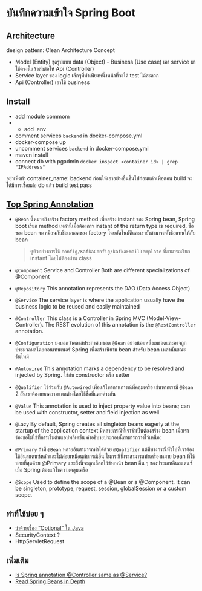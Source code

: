 # บันทึกความเข้าใจ Spring Boot

## Architecture

design pattern: Clean Architecture Concept

- Model (Entity) ชุดรูปแบบ data (Object) - Business (Use case) เอา service มาใช้ตรงนี้แล้วส่งต่อให้ Api (Controller)
- Service layer ของ logic เล็กๆที่ทำเพียงหนึ่งหน้าที่จะได้ test ได้สะดวก
- Api (Controller) เอาใช้ business

## Install

- add module commom
- - add .env
- comment services `backend` in docker-compose.yml
- docker-compose up 
- uncomment  services `backend` in docker-compose.yml
- maven install
- connect db with pgadmin `docker inspect <container id> | grep "IPAddress"`


อย่าเพิ่งทำ  container_name: backend ก่อนให้เอาอย่างอื่นขึ้นไปก่อนแล้วเพื่อตอน build จะได้มีการเชื่อมต่อ db แล้ว build test pass  

## [Top Spring Annotation](https://medium.com/javarevisited/top-spring-annotations-4f691babe458)

- `@Bean`
  นี้หมายถึงสร้าง factory method เพื่อสร้าง instant ของ Spring bean, Spring boot เรียก method
  เหล่านี้เมื่อต้องการ instant of the return type is required.
  ชื่อของ bean จะเหมือนกับชื่อเมธอดของ factory โดยอัตโนมัติและเรายังสามารถตั้งชื่อแทนให้กับ bean
  > ดูตัวอย่างการใช้ `config/KafkaConfig/kafkaEmailTemplate` ที่สามารถเรียก instant โดยไม่ต้องผ่าน class
- `@Component` Service and Controller Both are different specializations of @Component

- `@Repository`
  This annotation represents the DAO (Data Access Object)

- `@Service`
  The service layer is where the application usually have the business logic to be reused and easily maintained

- `@Controller`
  This class is a Controller in Spring MVC (Model-View-Controller). The REST evolution of this annotation is the `@RestController` annotation.

- `@Configuration`
  บ่งบอกว่าคลาสประกาศเมธอด `@Bean` อย่างน้อยหนึ่งเมธอดและอาจถูกประมวลผลโดยคอนเทนเนอร์ Spring เพื่อสร้างนิยาม bean สำหรับ bean เหล่านั้นขณะรันไทม์

- `@Autowired`
  This annotation marks a dependency to be resolved and injected by Spring.
  ใช้กับ constructor หรือ setter

- `@Qualifier`
  ใช้ร่วมกับ `@Autowired` เพื่อแก้ไขสถานการณ์ที่คลุมเครือ เช่นหากเรามี `@Bean` 2 อันเราต้องแยกความแตกต่างโดยใช้ชื่อที่แตกต่างกัน

- `@Value`
  This annotation is used to inject property value into beans; can be used with constructor, setter and field injection as well

- `@Lazy`
  By default, Spring creates all singleton beans eagerly at the startup of the application context
  มีหลายกรณีที่เราจำเป็นต้องสร้าง bean เมื่อเราร้องขอไม่ใช่ที่การเริ่มต้นแอปพลิเคชัน คำอธิบายประกอบนี้สามารถวางไว้เหนือ:

- `@Primary`
  ถ้ามี `@Bean` หลายอันสามารถทำได้ด้วย `@Qualifier` แต่มีบางกรณีทั่วไปที่เราต้องใช้อินสแตนซ์หลักและไม่ค่อยเหมือนกับกรณีอื่น
  ในกรณีนี้เราสามารถทำเครื่องหมาย bean ที่ใช้บ่อยที่สุดด้วย @Primary และสิ่งนี้จะถูกเลือกไว้ข้างหน้า bean อื่น ๆ ของประเภทอินสแตนซ์เมื่อ Spring ต้องแก้ไขความคลุมเครือ

- `@Scope`
  Used to define the scope of a @Bean or a @Component. It can be singleton, prototype, request, session, globalSession or a custom scope.

## ท่าทีใช้บ่อย ๆ

- [ว่าด้วยเรื่อง “Optional” ใน Java](https://phayao.medium.com/%E0%B8%A7%E0%B9%88%E0%B8%B2%E0%B8%94%E0%B9%89%E0%B8%A7%E0%B8%A2%E0%B9%80%E0%B8%A3%E0%B8%B7%E0%B9%88%E0%B8%AD%E0%B8%87-optional-%E0%B9%83%E0%B8%99-java-4e24264f2c3d)
- SecurityContext ?
- HttpServletRequest

## เพิ่มเติม

- [Is Spring annotation @Controller same as @Service?](https://stackoverflow.com/questions/15922991/is-spring-annotation-controller-same-as-service)
- [Read Spring Beans in Depth](https://medium.com/javarevisited/spring-beans-in-depth-a6d8b31db8a1)

